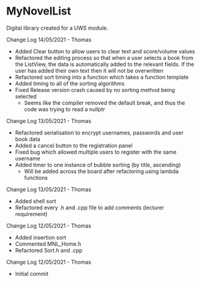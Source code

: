 # MyNovelList
Digital library created for a UWS module.

Change Log 14/05/2021 - Thomas
- Added Clear button to allow users to clear text and score/volume values
- Refactored the editing process so that when a user selects a book from the 
  ListView, the data is automatically added to the relevant fields. If the user has
  added their own text then it will not be overwritten
- Refactored sort timing into a function which takes a function template
- Added timing to all of the sorting algorithms
- Fixed Release version crash caused by no sorting method being selected
	- Seems like the compiler removed the default break, and thus the code was 
	  trying to read a nullptr

Change Log 13/05/2021 - Thomas
- Refactored serialisation to encrypt usernames, passwords and user book data
- Added a cancel button to the registration panel
- Fixed bug which allowed multiple users to register with the same username
- Added timer to one instance of bubble sorting (by title, ascending)
	- Will be added across the board after refactoring using lambda functions
 
Change Log 13/05/2021 - Thomas
- Added shell sort
- Refactored every .h and .cpp file to add comments (lecturer requirement) 
 
Change Log 12/05/2021 - Thomas
- Added insertion sort
- Commented MNL_Home.h
- Refactored Sort.h and .cpp

Change Log 12/05/2021 - Thomas
- Initial commit